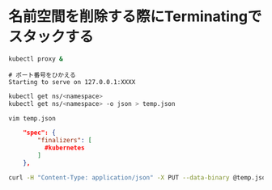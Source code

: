 # 名前空間を削除する際にTerminatingでスタックする

```sh
kubectl proxy &
```
```
# ポート番号をひかえる
Starting to serve on 127.0.0.1:XXXX
```

```sh
kubectl get ns/<namespace>
kubectl get ns/<namespace> -o json > temp.json
```

```sh
vim temp.json
```
```json
    "spec": {
        "finalizers": [
          #kubernetes
        ]
    },
```

```sh
curl -H "Content-Type: application/json" -X PUT --data-binary @temp.json http://127.0.0.1:XXXX/api/v1/namespaces/<namespace>/finalize
```
